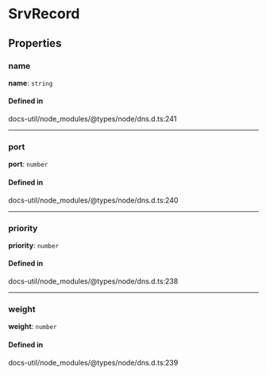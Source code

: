 # SrvRecord

## Properties

### name

 **name**: `string`

#### Defined in

docs-util/node_modules/@types/node/dns.d.ts:241

___

### port

 **port**: `number`

#### Defined in

docs-util/node_modules/@types/node/dns.d.ts:240

___

### priority

 **priority**: `number`

#### Defined in

docs-util/node_modules/@types/node/dns.d.ts:238

___

### weight

 **weight**: `number`

#### Defined in

docs-util/node_modules/@types/node/dns.d.ts:239
